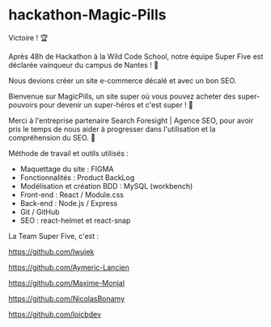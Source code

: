 # hackathon-Magic-Pills

Victoire ! 🏆

Après 48h de Hackathon à la Wild Code School, notre équipe Super Five est déclarée vainqueur du campus de Nantes ! 🎉

Nous devions créer un site e-commerce décalé et avec un bon SEO.

Bienvenue sur MagicPills, un site super où vous pouvez acheter des super-pouvoirs pour devenir un super-héros et c'est super ! 💪

Merci à l'entreprise partenaire Search Foresight | Agence SEO, pour avoir pris le temps de nous aider à progresser dans l'utilisation et la compréhension du SEO. 👏

Méthode de travail et outils utilisés :

- Maquettage du site : FIGMA
- Fonctionnalités : Product BackLog
- Modélisation et création BDD : MySQL (workbench)
- Front-end : React / Module.css
- Back-end : Node.js / Express
- Git / GitHub
- SEO : react-helmet et react-snap

La Team Super Five, c'est :

<https://github.com/lwujek>

<https://github.com/Aymeric-Lancien>

<https://github.com/Maxime-Monjal>

<https://github.com/NicolasBonamy>

<https://github.com/loicbdev>